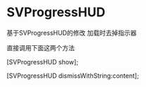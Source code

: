 # SVProgressHUD
基于SVProgressHUD的修改 加载时去掉指示器

直接调用下面这两个方法
  
  [SVProgressHUD show];
  
  [SVProgressHUD dismissWithString:content];
